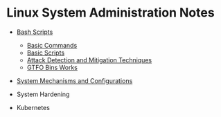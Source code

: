 <h1> Linux System Administration Notes </h1>

* [Bash Scripts](https://github.com/MFIRoadMap/Linux-System-Administration-Notes/tree/main/Bash%20Scripts)
   - [Basic Commands](https://github.com/MFIRoadMap/Linux-System-Administration-Notes/tree/main/Bash%20Scripts/Basic%20Commands)
   - [Basic Scripts](https://github.com/MFIRoadMap/Linux-System-Administration-Notes/tree/main/Bash%20Scripts/Basic%20Commands)
   - [Attack Detection and Mitigation Techniques](https://github.com/MFIRoadMap/Linux-System-Administration-Notes/tree/main/Bash%20Scripts/Attack%20Detection%20and%20Mitigation%20Techniques)
   - [GTFO Bins Works](https://github.com/MFIRoadMap/Linux-System-Administration-Notes/tree/main/Bash%20Scripts/GTFO%20Bins%20Works)
   
* [System Mechanisms and Configurations](https://github.com/MFIRoadMap/System-Administrator-Works/tree/main/System%20Mechanisms%20and%20Configurations)
* System Hardening
* Kubernetes
